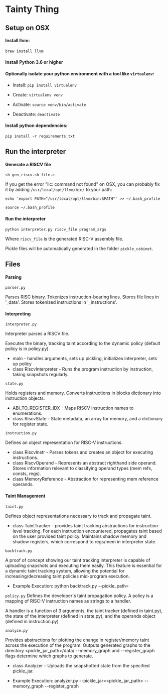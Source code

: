 # Tainty Thing

## Setup on OSX

#### Install llvm:

    brew install llvm

#### Install Python 3.6 or higher

#### Optionally isolate your python environment with a tool like `virtualenv`:

* Install: `pip install virtualenv`

* Create: `virtualenv venv`

* Activate: `source venv/bin/activate`

* Deactivate: `deactivate`

#### Install python dependencies:

    pip install -r requirements.txt

## Run the interpreter

#### Generate a RISCV file

    sh gen_riscv.sh file.c


If you get the error "llc: command not found" on OSX,
you can probably fix it by adding `/usr/local/opt/llvm/bin/` to your path:

    echo 'export PATH="/usr/local/opt/llvm/bin:$PATH"' >> ~/.bash_profile

    source ~/.bash_profile

#### Run the interpreter

    python interpreter.py riscv_file program_args

Where `riscv_file` is the generated RISC-V assembly file.

Pickle files will be automatically generated in the folder `pickle_cabinet`.

## Files

#### Parsing

`parser.py`

Parses RISC binary. Tokenizes instruction-bearing lines.
Stores file lines in '_data'.
Stores tokenized instructions in '_instructions'.

#### Interpreting

`interpreter.py`

Interpreter parses a RISCV file. 

Executes the binary, tracking taint according to the dynamic policy (default policy is in policy.py)
* main - handles arguments, sets up pickling, initializes interpreter, sets up policy
* class RiscvInterpreter - Runs the program instruction by instruction, taking snapshots regularly.

`state.py`

Holds registers and memory. Converts instructions in blocks dictionary into instruction objects.

* ABI_TO_REGISTER_IDX - Maps RISCV instruction names to enumerations.
* class RiscvState - State metadata, an array for memory, and a dictionary for register state.

`instruction.py`

Defines an object representation for RISC-V instructions.

* class RiscvInstr - Parses tokens and creates an object for executing instructions.
* class RiscvOperand - Represents an abstract righthand side operand.
Stores information relevant to classifying operand types (mem refs, consts, regs).
* class MemoryReference - Abstraction for representing mem reference operands. 

#### Taint Management

`taint.py`

Defines object representations necessary to track and propagate taint.

* class TaintTracker - provides taint tracking abstractions for instruction-level tracking.
For each instruction encountered, propagates taint based on the user provided taint policy.
Maintains shadow memory and shadow registers, which correspond to regs/mem in interpreter state.

`backtrack.py`

A proof of concept showing our taint tracking interpreter is capable of uploading snapshots 
and executing them easily. This feature is essential for a dynamic taint tracking system, 
allowing the potential for increasing/decreasing taint policies mid-program execution.

* Example Execution:  python backtrack.py --pickle_path=<path to a pickled state>

`policy.py`
Defines the developer's taint propagation policy. A policy is a mapping of RISC-V instruction
names as strings to a handler.

A handler is a function of 3 arguments, the taint tracker (defined in taint.py), the state of
the interpreter (defined in state.py), and the operands object (defined in instruction.py)

`analyze.py`

Provides abstractions for plotting the change in register/memory taint across the 
execution of the program. 
Outputs generated graphs to the directory <pickle_jar_path>/data/
--memory_graph and --register_graph flags determine which graphs to generate.

* class Analyzer - Uploads the snapshotted state from the specified pickle_jar.

* Example Execution:  analyzer.py --pickle_jar=<pickle_jar_path> --memory_graph --register_graph
